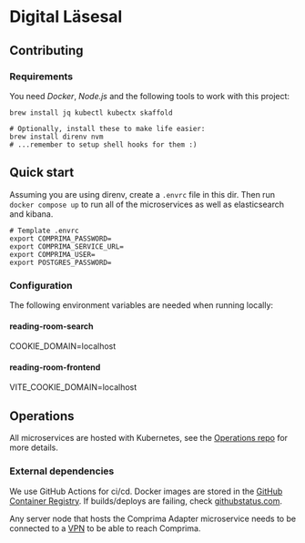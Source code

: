 # Digital Läsesal

## Contributing

### Requirements

You need _Docker_, _Node.js_ and the following tools to work with this project:

```shell
brew install jq kubectl kubectx skaffold

# Optionally, install these to make life easier:
brew install direnv nvm
# ...remember to setup shell hooks for them :)
```

## Quick start

Assuming you are using direnv, create a `.envrc` file in this dir. Then run `docker compose up` to run all of the microservices as well as elasticsearch and kibana.

```
# Template .envrc
export COMPRIMA_PASSWORD=
export COMPRIMA_SERVICE_URL=
export COMPRIMA_USER=
export POSTGRES_PASSWORD=
```

### Configuration

The following environment variables are needed when running locally:

#### reading-room-search

COOKIE_DOMAIN=localhost

#### reading-room-frontend

VITE_COOKIE_DOMAIN=localhost

## Operations

All microservices are hosted with Kubernetes, see the [Operations repo](https://github.com/naringslivshistoria/operations) for more details.

### External dependencies

We use GitHub Actions for ci/cd. Docker images are stored in the [GitHub Container Registry](https://github.com/orgs/naringslivshistoria/packages). If builds/deploys are failing, check [githubstatus.com](https://www.githubstatus.com).

Any server node that hosts the Comprima Adapter microservice needs to be connected to a [VPN](https://github.com/naringslivshistoria/operations/blob/main/VPN.md) to be able to reach Comprima.
